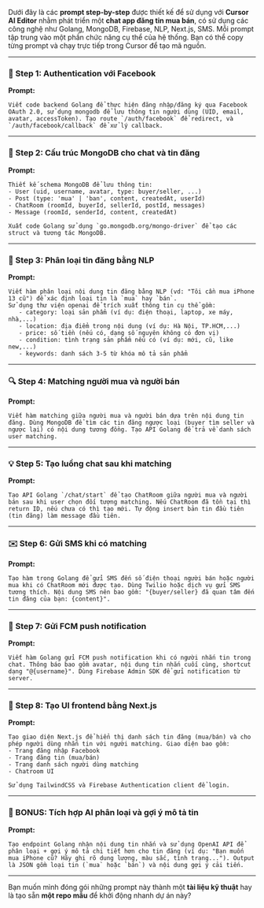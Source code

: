 Dưới đây là các **prompt step-by-step** được thiết kế để sử dụng với **Cursor AI Editor** nhằm phát triển một **chat app đăng tin mua bán**, có sử dụng các công nghệ như Golang, MongoDB, Firebase, NLP, Next.js, SMS. Mỗi prompt tập trung vào một phần chức năng cụ thể của hệ thống. Bạn có thể copy từng prompt và chạy trực tiếp trong Cursor để tạo mã nguồn.

---

### **🧩 Step 1: Authentication với Facebook**
**Prompt:**
```
Viết code backend Golang để thực hiện đăng nhập/đăng ký qua Facebook OAuth 2.0, sử dụng mongodb để lưu thông tin người dùng (UID, email, avatar, accessToken). Tạo route `/auth/facebook` để redirect, và `/auth/facebook/callback` để xử lý callback.
```

---

### **💬 Step 2: Cấu trúc MongoDB cho chat và tin đăng**
**Prompt:**
```
Thiết kế schema MongoDB để lưu thông tin:
- User (uid, username, avatar, type: buyer/seller, ...)
- Post (type: 'mua' | 'ban', content, createdAt, userId)
- ChatRoom (roomId, buyerId, sellerId, postId, messages)
- Message (roomId, senderId, content, createdAt)

Xuất code Golang sử dụng `go.mongodb.org/mongo-driver` để tạo các struct và tương tác MongoDB.
```

---

### **🧠 Step 3: Phân loại tin đăng bằng NLP**
**Prompt:**
```
Viết hàm phân loại nội dung tin đăng bằng NLP (vd: "Tôi cần mua iPhone 13 cũ") để xác định loại tin là `mua` hay `bán`. 
Sử dụng thư viện openai để trích xuất thông tin cụ thể gồm:
   - category: loại sản phẩm (ví dụ: điện thoại, laptop, xe máy, nhà,...)
   - location: địa điểm trong nội dung (ví dụ: Hà Nội, TP.HCM,...)
   - price: số tiền (nếu có, dạng số nguyên không có đơn vị)
   - condition: tình trạng sản phẩm nếu có (ví dụ: mới, cũ, like new,...)
   - keywords: danh sách 3-5 từ khóa mô tả sản phẩm
```

---

### **🔍 Step 4: Matching người mua và người bán**
**Prompt:**
```
Viết hàm matching giữa người mua và người bán dựa trên nội dung tin đăng. Dùng MongoDB để tìm các tin đăng ngược loại (buyer tìm seller và ngược lại) có nội dung tương đồng. Tạo API Golang để trả về danh sách user matching.
```

---

### **💡 Step 5: Tạo luồng chat sau khi matching**
**Prompt:**
```
Tạo API Golang `/chat/start` để tạo ChatRoom giữa người mua và người bán sau khi user chọn đối tượng matching. Nếu ChatRoom đã tồn tại thì return ID, nếu chưa có thì tạo mới. Tự động insert bản tin đầu tiên (tin đăng) làm message đầu tiên.
```

---

### **✉️ Step 6: Gửi SMS khi có matching**
**Prompt:**
```
Tạo hàm trong Golang để gửi SMS đến số điện thoại người bán hoặc người mua khi có ChatRoom mới được tạo. Dùng Twilio hoặc dịch vụ gửi SMS tương thích. Nội dung SMS nên bao gồm: "{buyer/seller} đã quan tâm đến tin đăng của bạn: {content}".
```

---

### **📲 Step 7: Gửi FCM push notification**
**Prompt:**
```
Viết hàm Golang gửi FCM push notification khi có người nhắn tin trong chat. Thông báo bao gồm avatar, nội dung tin nhắn cuối cùng, shortcut dạng "@{username}". Dùng Firebase Admin SDK để gửi notification từ server.
```

---

### **📱 Step 8: Tạo UI frontend bằng Next.js**
**Prompt:**
```
Tạo giao diện Next.js để hiển thị danh sách tin đăng (mua/bán) và cho phép người dùng nhắn tin với người matching. Giao diện bao gồm:
- Trang đăng nhập Facebook
- Trang đăng tin (mua/bán)
- Trang danh sách người dùng matching
- Chatroom UI

Sử dụng TailwindCSS và Firebase Authentication client để login.
```

---

### **🧠 BONUS: Tích hợp AI phân loại và gợi ý mô tả tin**
**Prompt:**
```
Tạo endpoint Golang nhận nội dung tin nhắn và sử dụng OpenAI API để phân loại + gợi ý mô tả chi tiết hơn cho tin đăng (ví dụ: "Bạn muốn mua iPhone cũ? Hãy ghi rõ dung lượng, màu sắc, tình trạng..."). Output là JSON gồm loại tin (`mua` hoặc `bán`) và nội dung gợi ý cải tiến.
```

---

Bạn muốn mình đóng gói những prompt này thành một **tài liệu kỹ thuật** hay là tạo sẵn **một repo mẫu** để khởi động nhanh dự án này?